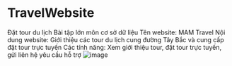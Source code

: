 # TravelWebsite
Đặt tour du lịch
Bài tập lớn môn cơ sở dữ liệu
Tên website: MAM Travel
Nội dung website: Giới thiệu các tour du lịch cung đường Tây Bắc và cung cấp đặt tour trực tuyến
Các tính năng: Xem giới thiệu tour, đặt tour trực tuyến, gửi liên hệ yêu cầu hỗ trợ
![image](https://user-images.githubusercontent.com/79506350/111244043-bb13f200-8634-11eb-8dc8-0214cb9e3eac.png)
